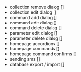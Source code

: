 - collection remove dialog []
- collection edit dialog []
- command add dialog []
- command edit dialog []
- command delete dialog []
- parameter edit dialog []
- parameter delete dialog []
- homepage accordions []
- homepage commands []
- homepage command confirms []
- sending sms []
- database export / import []